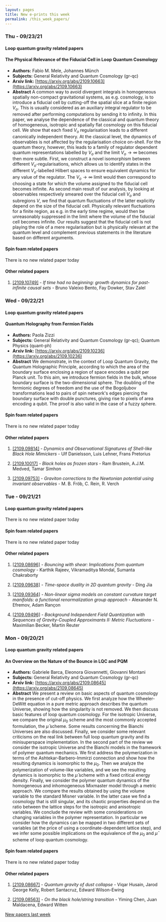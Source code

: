 ```yaml
---
layout: pages
title: New e-prints this week
permalink: /this_week_papers/
---
```




### Thu - 09/23/21

#### Loop quantum gravity related papers

#### **The Physical Relevance of the Fiducial Cell in Loop Quantum Cosmology**
 - **Authors:** Fabio M. Mele, Johannes Münch
 - **Subjects:** General Relativity and Quantum Cosmology (gr-qc)
 - **Arxiv link:** [https://arxiv.org/abs/2109.10663](https://arxiv.org/abs/2109.10663)
 - **Abstract**
 A common way to avoid divergent integrals in homogeneous spatially non-compact gravitational systems, as e.g. cosmology, is to introduce a fiducial cell by cutting-off the spatial slice at a finite region $V_o$. This is usually considered as an auxiliary integral regulator to be removed after performing computations by sending it to infinity. In this paper, we analyse the dependence of the classical and quantum theory of homogeneous, isotropic and spatially flat cosmology on this fiducial cell. We show that each fixed $V_o$ regularisation leads to a different canonically independent theory. At the classical level, the dynamics of observables is not affected by the regularisation choice on-shell. For the quantum theory, however, this leads to a family of regulator dependent quantum representations labelled by $V_o$ and the limit $V_o\to\infty$ becomes then more subtle. First, we construct a novel isomorphism between different $V_o$-regularisations, which allows us to identify states in the different $V_o$-labelled Hilbert spaces to ensure equivalent dynamics for any value of the regulator. The $V_o \rightarrow \infty$ limit would then correspond to choosing a state for which the volume assigned to the fiducial cell becomes infinite. As second main result of our analysis, by looking at observables respectively smeared over the fiducial cell $V_o$ and subregions $V$, we find that quantum fluctuations of the latter explicitly depend on the size of the fiducial cell. Physically relevant fluctuations for a finite region, as e.g. in the early time regime, would then be unreasonably suppressed in the limit where the volume of the fiducial cell becomes infinite. Our results suggest that the fiducial cell is not playing the role of a mere regularisation but is physically relevant at the quantum level and complement previous statements in the literature based on different arguments. 

#### Spin foam related papers

There is no new related paper today 



#### Other related papers

1. [[2109.10749]](https://arxiv.org/abs/2109.10749) - *If time had no beginning: growth dynamics for past-infinite causal sets* - Bruno Valeixo Bento, Fay Dowker, Stav Zalel



### Wed - 09/22/21

#### Loop quantum gravity related papers

#### **Quantum Holography from Fermion Fields**
 - **Authors:** Paola Zizzi
 - **Subjects:** General Relativity and Quantum Cosmology (gr-qc); Quantum Physics (quant-ph)
 - **Arxiv link:** [https://arxiv.org/abs/2109.10236](https://arxiv.org/abs/2109.10236)
 - **Abstract**
 We demonstrate, in the context of Loop Quantum Gravity, the Quantum Holographic Principle, according to which the area of the boundary surface enclosing a region of space encodes a qubit per Planck unit. To this aim, we introduce fermion fields in the bulk, whose boundary surface is the two-dimensional sphere. The doubling of the fermionic degrees of freedom and the use of the Bogoljubov transformations lead to pairs of spin network's edges piercing the boundary surface with double punctures, giving rise to pixels of area encoding a qubit. The proof is also valid in the case of a fuzzy sphere. 

#### Spin foam related papers

There is no new related paper today 



#### Other related papers

1. [[2109.09814]](https://arxiv.org/abs/2109.09814) - *Dynamics and Observational Signatures of Shell-like Black Hole Mimickers* - Ulf Danielsson, Luis Lehner, Frans Pretorius

1. [[2109.10017]](https://arxiv.org/abs/2109.10017) - *Black holes as frozen stars* - Ram Brustein, A.J.M. Medved, Tamar Simhon

1. [[2109.09753]](https://arxiv.org/abs/2109.09753) - *Graviton corrections to the Newtonian potential using invariant  observables* - M. B. Fröb, C. Rein, R. Verch



### Tue - 09/21/21

#### Loop quantum gravity related papers

There is no new related paper today 

#### Spin foam related papers

There is no new related paper today 



#### Other related papers

1. [[2109.08696]](https://arxiv.org/abs/2109.08696) - *Bouncing with shear: Implications from quantum cosmology* - Karthik Rajeev, Vikramaditya Mondal, Sumanta Chakraborty

1. [[2109.09638]](https://arxiv.org/abs/2109.09638) - *Time-space duality in 2D quantum gravity* - Ding Jia

1. [[2109.09364]](https://arxiv.org/abs/2109.09364) - *Non-linear sigma models on constant curvature target manifolds: a  functional renormalization group approach* - Alexander N. Efremov, Adam Rançon

1. [[2109.09496]](https://arxiv.org/abs/2109.09496) - *Background Independent Field Quantization with Sequences of  Gravity-Coupled Approximants II: Metric Fluctuations* - Maximilian Becker, Martin Reuter



### Mon - 09/20/21

#### Loop quantum gravity related papers

#### **An Overview on the Nature of the Bounce in LQC and PQM**
 - **Authors:** Gabriele Barca, Eleonora Giovannetti, Giovanni Montani
 - **Subjects:** General Relativity and Quantum Cosmology (gr-qc)
 - **Arxiv link:** [https://arxiv.org/abs/2109.08645](https://arxiv.org/abs/2109.08645)
 - **Abstract**
 We present a review on basic aspects of quantum cosmology in the presence of cut-off physics. We first analyze how the Wheeler-DeWitt equation in a pure metric approach describes the quantum Universe, showing how the singularity is not removed. We then discuss basic features of loop quantum cosmology. For the isotropic Universe, we compare the original $\mu_0$ scheme and the most commonly accepted formulation, the $\bar{\mu}$ scheme. Some results concerning the Bianchi Universes are also discussed. Finally, we consider some relevant criticisms on the real link between full loop quantum gravity and its minisuperspace implementation. In the second part of the review we consider the isotropic Universe and the Bianchi models in the framework of polymer quantum mechanics. We first address the polymerization in terms of the Ashtekar-Barbero-Immirzi connection and show how the resulting dynamics is isomorphic to the $\mu_0$. Then we analyze the polymerization of volume-like variables, and we see the resulting dynamics is isomorphic to the $\bar{\mu}$ scheme with a fixed critical energy density. Finally, we consider the polymer quantum dynamics of the homogeneous and inhomogeneous Mixmaster model through a metric approach. We compare the results obtained by using the volume variable to the standard Misner variable. In the latter case we find a cosmology that is still singular, and its chaotic properties depend on the ratio between the lattice steps for the isotropic and anisotropic variables. We conclude the review with some considerations on changing variables in the polymer representation. In particular we consider how the dynamics can be mapped in two different sets of variables (at the price of using a coordinate-dependent lattice step), and we infer some possible implications on the equivalence of the $\mu_0$ and $\bar{\mu}$ scheme of loop quantum cosmology. 

#### Spin foam related papers

There is no new related paper today 



#### Other related papers

1. [[2109.08667]](https://arxiv.org/abs/2109.08667) - *Quantum gravity of dust collapse* - Viqar Husain, Jarod George Kelly, Robert Santacruz, Edward Wilson-Ewing

1. [[2109.08563]](https://arxiv.org/abs/2109.08563) - *On the black hole/string transition* - Yiming Chen, Juan Maldacena, Edward Witten






[New papers last week]({{site.url}}/archived/weekly/pre-print/2021/09/20/archived_weekly_papers.html)